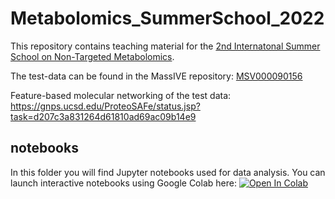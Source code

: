 # Metabolomics_SummerSchool_2022
This repository contains teaching material for the [2nd Internatonal Summer School on Non-Targeted Metabolomics](https://www.functional-metabolomics.com/metabosummerschool2022).<br>

The test-data can be found in the MassIVE repository: [MSV000090156](https://massive.ucsd.edu/ProteoSAFe/dataset.jsp?task=06bd49807caa4390961fb827606a8696)

Feature-based molecular networking of the test data: https://gnps.ucsd.edu/ProteoSAFe/status.jsp?task=d207c3a831264d61810ad69ac09b14e9 </br>
## notebooks
In this folder you will find Jupyter notebooks used for data analysis. You can launch interactive notebooks using Google Colab here: 
[![Open In Colab](https://colab.research.google.com/assets/colab-badge.svg)](https://colab.research.google.com/github/Functional-Metabolomics-Lab/Metabolomics_SummerSchool_2022/blob/main/)

